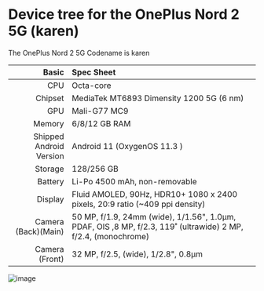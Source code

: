 Device tree for the OnePlus Nord 2 5G (karen)
=================================================

The OnePlus Nord 2 5G Codename is karen 

| Basic                   | Spec Sheet                                                                                                                     |
| -----------------------:|:------------------------------------------------------------------------------------------------------------------------------ |
| CPU                     | Octa-core                                                                                                                      |
| Chipset                 | MediaTek MT6893 Dimensity 1200 5G (6 nm)                                                                                       |
| GPU                     | Mali-G77 MC9                                                                                                                   |
| Memory                  | 6/8/12 GB RAM                                                                                                                  |
| Shipped Android Version | Android 11 (OxygenOS 11.3 )                                                                                                    |
| Storage                 | 128/256 GB                                                                                                                     |
| Battery                 | Li-Po 4500 mAh, non-removable                                                                                                  |
| Display                 | Fluid AMOLED, 90Hz, HDR10+ 1080 x 2400 pixels, 20:9 ratio (~409 ppi density)                                                   |                           |
| Camera (Back)(Main)     | 50 MP, f/1.9, 24mm (wide), 1/1.56", 1.0µm, PDAF, OIS ,8 MP, f/2.3, 119˚ (ultrawide) 2 MP, f/2.4, (monochrome)                  |                                            
| Camera (Front)          | 32 MP, f/2.5, (wide), 1/2.8", 0.8µm                                                                                            |

![image](https://fdn2.gsmarena.com/vv/pics/oneplus/oneplus-nord-2-5g-1.jpg)
